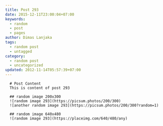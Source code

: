 ```yaml
---
title: Post 293
date: 2015-12-11T23:00:04+07:00
keywords:
  - random
  - post
  - pages
author: Dimas Lanjaka
tags:
  - random post
  - untagged
category:
  - random post
  - uncategorized
updated: 2012-11-14T05:57:39+07:00
---
```


      # Post Content
      This is content of post 293

      ## random image 200x300
      ![random image 293](https://picsum.photos/200/300)
      ![another random image 293](https://picsum.photos/200/300?random=1)

      ## random image 640x480
      ![random image 293](https://placeimg.com/640/480/any)
      